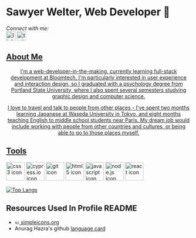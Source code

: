 # Sawyer Welter, Web Developer 👋

*Connect with me:*<br>
<a href="https://www.linkedin.com/in/sawyer-welter-474065256/"><img src="https://user-images.githubusercontent.com/110304838/213889584-23bf2722-c24f-4061-8a3b-be4fc574abe8.svg" alt="linkedin icon" width="25" height="25"></a>
<a href="https://twitter.com/sawyer_welter"><img src="https://user-images.githubusercontent.com/110304838/213889723-2707c735-7d31-414c-a4d2-5b6fea67c850.svg" alt="twitter icon" width="25" height="25">
  
## About Me

<center>I'm a web-developer-in-the-making, currently learning full-stack development at Bloomtech. I'm particularly interested in user experience and interaction design, so I graduated with a psychology degree from Portland State University, where I also spent several semesters studying graphic design and computer science. 
  
I love to travel and talk to people from other places - I've spent two months learning Japanese at Waseda University in Tokyo, and eight months teaching English to middle school students near Paris. My dream job would include working with people from other countries and cultures, or being able to go to those places myself. </center>

## Tools

<a href="#"><img src="https://user-images.githubusercontent.com/110304838/213890259-a9185d3a-ea45-45b2-9f92-a7fee658b53e.svg" alt="css3 icon" width="50" height="50"></a>
<a href="https://www.cypress.io/">
<img src="https://user-images.githubusercontent.com/110304838/213890262-7ad3c33d-7469-4770-88c8-9a69f4608a7b.svg" alt="cypress.io icon" width="50" height="50"></a>
<a href="https://git-scm.com/"><img src="https://user-images.githubusercontent.com/110304838/213890264-0dc14dd6-902e-49f1-9c4c-66dd5e5ac068.svg" alt="git icon" width="50" height="50"></a>
<a href="#"><img src="https://user-images.githubusercontent.com/110304838/213890265-d987f7fc-28b0-47f8-ab73-5a3b4d44d750.svg" alt="html5 icon" width="50" height="50"></a>
<a href="https://www.javascript.com/"><img src="https://user-images.githubusercontent.com/110304838/213890266-37d71ce8-48ed-4b1d-8e6c-978577250830.svg" alt="javascript icon" width="50" height="50"></a>
<a href="https://nodejs.org/en/"><img src="https://user-images.githubusercontent.com/110304838/213890267-d12e17fd-265e-49b7-be15-6ab8bbb30941.svg" alt="node.js icon" width="50" height="50"></a>
<a href="https://reactjs.org/"><img src="https://user-images.githubusercontent.com/110304838/213890268-962e9900-27ed-4420-a10c-8ca2bfcd0cd6.svg" alt="react icon" width="50" height="50"></a>


[![Top Langs](https://github-readme-stats.vercel.app/api/top-langs/?username=sawelter&layout=compact)](https://github.com/sawelter/github-readme-stats)

## Resources Used In Profile README
  
- <a href="https://simpleicons.org/"><img src="https://user-images.githubusercontent.com/110304838/213891275-817606ed-8f61-4775-be08-b7685f9e50eb.svg" alt="simpleicons.org icon" width="12" height="12"> simpleicons.org</a>
- Anurag Hazra's github <a href="https://github.com/anuraghazra/github-readme-stats#top-languages-card">language card</a>


<!--

- 🌱 I’m currently learning ...
- 💬 Ask me about ...
- 📫 How to reach me: ...
- 😄 Pronouns: he/she/they
- ⚡ Fun fact: ...
-->
